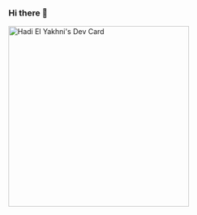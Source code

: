 ### Hi there 👋

<!--
**hadielyakhni/hadielyakhni** is a ✨ _special_ ✨ repository because its `README.md` (this file) appears on your GitHub profile.

Here are some ideas to get you started:

- 🔭 I’m currently working on ...
- 🌱 I’m currently learning ...
- 👯 I’m looking to collaborate on ...
- 🤔 I’m looking for help with ...
- 💬 Ask me about ...
- 📫 How to reach me: ...
- 😄 Pronouns: ...
- ⚡ Fun fact: ...
-->

<a href="https://app.daily.dev/hadielyakhni"><img src="https://api.daily.dev/devcards/v2/_uD_wBmqe.png?type=default&r=jvo" width="356" alt="Hadi El Yakhni's Dev Card"/></a>
